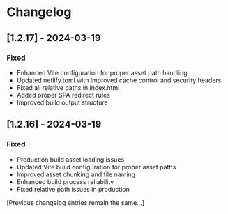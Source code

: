 # Changelog

## [1.2.17] - 2024-03-19

### Fixed
- Enhanced Vite configuration for proper asset path handling
- Updated netlify.toml with improved cache control and security headers
- Fixed all relative paths in index.html
- Added proper SPA redirect rules
- Improved build output structure

## [1.2.16] - 2024-03-19

### Fixed
- Production build asset loading issues
- Updated Vite build configuration for proper asset paths
- Improved asset chunking and file naming
- Enhanced build process reliability
- Fixed relative path issues in production

[Previous changelog entries remain the same...]